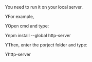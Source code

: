 <p>You need to run it on your local server.</p> 
<p>YFor example,</p> 
<p>YOpen cmd and type:</p> 
<p>Ynpm install --global http-server</p> 
<p>YThen, enter the porject folder and type:</p> 
<p>Yhttp-server</p> 
